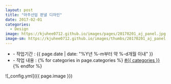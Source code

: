 ```yaml
---
layout: post
title: "아주산업 판낼 디자인"
date: 2017-02-01
categories:
  - Design
image: https://kjuhee0712.github.io/images/pages/20170201_aj_panel.jpg
image-sm: https://kjuhee0712.github.io/images/thumbs/20170201_aj_panel.jpg
---
```


<ul class="inform">
	<li class="preview__date" itemprop="datePublished" datetime="{{ page.date | date_to_xmlschema }}">- 작업기간 : {{ page.date | date: "%Y년 %-m부터 약 %-d개월 이내" }}</li>
	<li class="preview__catetory" itemprop="catetory">- 작업 내용 :
		{% for categories in page.categories %}
           <a href="/category/{{ categories }}/">#{{ categories }}</a>     
      	{% endfor %}</li>
</ul>

![_config.yml]({{ page.image }})


